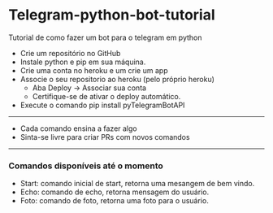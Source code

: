 # Telegram-python-bot-tutorial

Tutorial de como fazer um bot para o telegram em python

- Crie um repositório no GitHub
- Instale python e pip em sua máquina.
- Crie uma conta no heroku e um crie um app 
- Associe o seu repositorio ao heroku (pelo próprio heroku)
    - Aba Deploy -> Associar sua conta
    - Certifique-se de ativar o deploy automático. 
- Execute o comando pip install pyTelegramBotAPI

---------------------------------------

- Cada comando ensina a fazer algo
- Sinta-se livre para criar PRs com novos comandos

---------------------------------------

### Comandos disponíveis até o momento

<ul>
<li>Start: comando inicial de start, retorna uma mesangem de bem vindo.</li>
<li>Echo: comando de echo, retorna mensagem do usuário.</li>
<li>Foto: comando de foto, retorna uma foto para o usuário.</li>
</ul>


